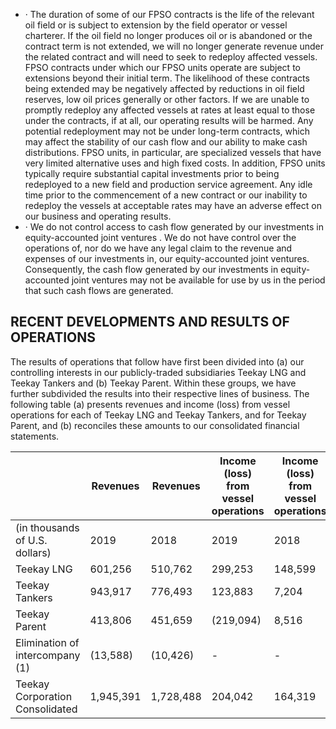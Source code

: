 - · The duration of some of our FPSO contracts is the life of the relevant oil field or is subject to extension by the field operator or vessel charterer. If the oil field no longer produces oil or is abandoned or the contract term is not extended, we will no longer generate revenue under the related contract and will need to seek to redeploy affected vessels. FPSO contracts under which our FPSO units operate are subject to extensions beyond their initial term. The likelihood of these contracts being extended may be negatively affected by reductions in oil field reserves, low oil prices generally or other factors. If we are unable to promptly redeploy any affected vessels at rates at least equal to those under the contracts, if at all, our operating results will be harmed. Any potential redeployment may not be under long-term contracts, which may affect the stability of our cash flow and our ability to make cash distributions. FPSO units, in particular, are specialized vessels that have very limited alternative uses and high fixed costs. In addition, FPSO units typically require substantial capital investments prior to being redeployed to a new field and production service agreement. Any idle time prior to the commencement of a new contract or our inability to redeploy the vessels at acceptable rates may have an adverse effect on our business and operating results.
- · We do not control access to cash flow generated by our investments in equity-accounted joint ventures . We do not have control over the operations of, nor do we have any legal claim to the revenue and expenses of our investments in, our equity-accounted joint ventures. Consequently, the cash flow generated by our investments in equity-accounted joint ventures may not be available for use by us in the period that such cash flows are generated.

## RECENT DEVELOPMENTS AND RESULTS OF OPERATIONS

The results of operations that follow have first been divided into (a) our controlling interests in our publicly-traded subsidiaries Teekay LNG and Teekay Tankers and (b) Teekay Parent. Within these groups, we have further subdivided the results into their respective lines of business. The following table (a) presents revenues and income (loss) from vessel operations for each of Teekay LNG and Teekay Tankers, and for Teekay Parent, and (b) reconciles these amounts to our consolidated financial statements.

|                                  | Revenues   | Revenues   | Income (loss) from vessel operations   | Income (loss) from vessel operations   |
|----------------------------------|------------|------------|----------------------------------------|----------------------------------------|
| (in thousands of U.S. dollars)   | 2019       | 2018       | 2019                                   | 2018                                   |
| Teekay LNG                       | 601,256    | 510,762    | 299,253                                | 148,599                                |
| Teekay Tankers                   | 943,917    | 776,493    | 123,883                                | 7,204                                  |
| Teekay Parent                    | 413,806    | 451,659    | (219,094)                              | 8,516                                  |
| Elimination of intercompany  (1) | (13,588)   | (10,426)   | -                                      | -                                      |
| Teekay Corporation Consolidated  | 1,945,391  | 1,728,488  | 204,042                                | 164,319                                |